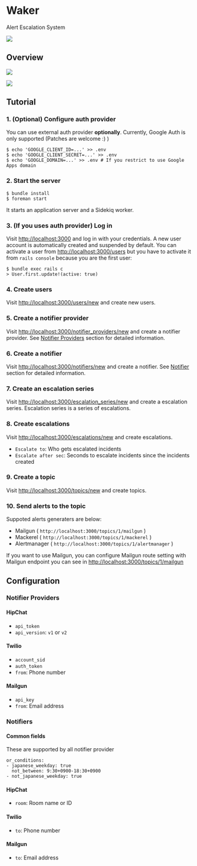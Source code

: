 # Waker

Alert Escalation System

![](https://raw.githubusercontent.com/ryotarai/waker/master/doc/incidents.png)

## Overview

![](https://raw.githubusercontent.com/ryotarai/waker/master/doc/overview.png)

![](https://raw.githubusercontent.com/ryotarai/waker/master/doc/escalation.png)

## Tutorial

### 1. (Optional) Configure auth provider

You can use external auth provider **optionally**. Currently, Google Auth is only supported (Patches are welcome :) )

```
$ echo 'GOOGLE_CLIENT_ID=...' >> .env
$ echo 'GOOGLE_CLIENT_SECRET=...' >> .env
$ echo 'GOOGLE_DOMAIN=...' >> .env # If you restrict to use Google Apps domain
```

### 2. Start the server

```
$ bundle install
$ foreman start
```

It starts an application server and a Sidekiq worker.

### 3. (If you uses auth provider) Log in

Visit [http://localhost:3000](http://localhost:3000) and log in with your credentials.
A new user account is automatically created and suspended by default. You can activate a user from [http://localhost:3000/users](http://localhost:3000/users) but you have to activate it from `rails console` because you are the first user:

```
$ bundle exec rails c
> User.first.update!(active: true)
```

### 4. Create users

Visit [http://localhost:3000/users/new](http://localhost:3000/users/new) and create new users.

### 5. Create a notifier provider

Visit [http://localhost:3000/notifier_providers/new](http://localhost:3000/notifier_providers/new) and create a notifier provider. See [Notifier Providers](https://github.com/ryotarai/waker#notifier-providers) section for detailed information.

### 6. Create a notifier

Visit [http://localhost:3000/notifiers/new](http://localhost:3000/notifiers/new) and create a notifier. See [Notifier](https://github.com/ryotarai/waker#notifiers) section for detailed information.

### 7. Create an escalation series

Visit [http://localhost:3000/escalation_series/new](http://localhost:3000/escalation_series/new) and create a escalation series. Escalation series is a series of escalations.

### 8. Create escalations

Visit [http://localhost:3000/escalations/new](http://localhost:3000/escalations/new) and create escalations.

- `Escalate to`: Who gets escalated incidents
- `Escalate after sec`: Seconds to escalate incidents since the incidents created

### 9. Create a topic

Visit [http://localhost:3000/topics/new](http://localhost:3000/topics/new) and create topics.

### 10. Send alerts to the topic

Suppoted alerts generaters are below:

- Mailgun ( `http://localhost:3000/topics/1/mailgun` )
- Mackerel ( `http://localhost:3000/topics/1/mackerel` )
- Alertmanager ( `http://localhost:3000/topics/1/alertmanager` )

If you want to use Mailgun, you can configure Mailgun route setting with Mailgun endpoint you can see in [http://localhost:3000/topics/1/mailgun](http://localhost:3000/topics/1/mailgun)
## Configuration

### Notifier Providers

#### HipChat

- `api_token`
- `api_version`: `v1` or `v2`

#### Twilio

- `account_sid`
- `auth_token`
- `from`: Phone number

#### Mailgun

- `api_key`
- `from`: Email address

### Notifiers

#### Common fields

These are supported by all notifier provider

```
or_conditions:
- japanese_weekday: true
  not_between: 9:30+0900-18:30+0900
- not_japanese_weekday: true
```

#### HipChat

- `room`: Room name or ID

#### Twilio

- `to`: Phone number

#### Mailgun

- `to`: Email address
